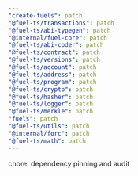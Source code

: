 ```yaml
---
"create-fuels": patch
"@fuel-ts/transactions": patch
"@fuel-ts/abi-typegen": patch
"@internal/fuel-core": patch
"@fuel-ts/abi-coder": patch
"@fuel-ts/contract": patch
"@fuel-ts/versions": patch
"@fuel-ts/account": patch
"@fuel-ts/address": patch
"@fuel-ts/program": patch
"@fuel-ts/crypto": patch
"@fuel-ts/hasher": patch
"@fuel-ts/logger": patch
"@fuel-ts/merkle": patch
"fuels": patch
"@fuel-ts/utils": patch
"@internal/forc": patch
"@fuel-ts/math": patch
---
```


chore: dependency pinning and audit
